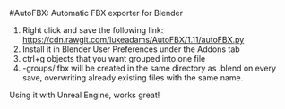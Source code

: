 #AutoFBX: Automatic FBX exporter for Blender

1. Right click and save the following link: https://cdn.rawgit.com/lukeadams/AutoFBX/1.11/autoFBX.py
2. Install it in Blender User Preferences under the Addons tab
4. ctrl+g objects that you want grouped into one file
3. <filename>-groups/<groupname>.fbx will be created in the same directory as <filename>.blend on every save, overwriting already existing files with the same name.

Using it with Unreal Engine, works great!
